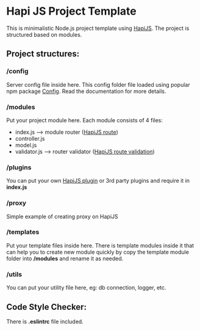 # Hapi JS Project Template
This is minimalistic Node.js project template using [HapiJS](http://hapijs.com).
The project is structured based on modules.

## Project structures:
### /config
Server config file inside here. This config folder file loaded using popular npm package [Config](https://github.com/lorenwest/node-config). Read the documentation for more details.

### /modules
Put your project module here. Each module consists of 4 files:
- index.js --> module router ([HapiJS route](http://hapijs.com/tutorials/routing))
- controller.js
- model.js 
- validator.js --> router validator ([HapiJS route validation](http://hapijs.com/tutorials/validation))

### /plugins
You can put your own [HapiJS plugin](http://hapijs.com/tutorials/plugins) or 3rd party plugins and require it in **index.js**

### /proxy
Simple example of creating proxy on HapiJS

### /templates
Put your template files inside here. There is template modules inside it that can help you to create new module quickly by copy the template module folder into **/modules** and rename it as needed.

### /utils
You can put your utility file here, eg: db connection, logger, etc. 

## Code Style Checker:
There is **.eslintrc** file included.




